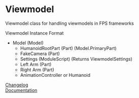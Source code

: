 # Viewmodel
Viewmodel class for handling viewmodels in FPS frameworks

Viewmodel Instance Format
- Model (Model)
  - HumanoidRootPart (Part) (Model.PrimaryPart)
  - FakeCamera (Part)
  - Settings (ModuleScript) (Returns ViewmodelSettings)
  - Left Arm (Part)
  - Right Arm (Part)
  - AnimationController or Humanoid

[Changelog](CHANGELOG.md) <br/>
[Documentation](https://synthranger.github.io/Viewmodel/)
